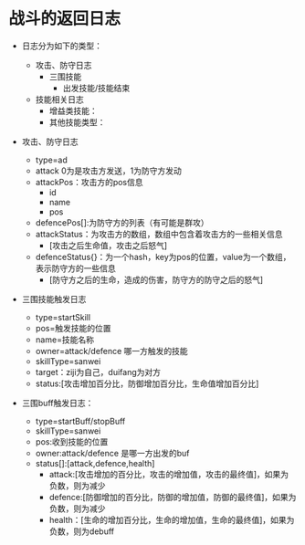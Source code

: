 战斗的返回日志
=======
+ 日志分为如下的类型：
    + 攻击、防守日志
        + 三围技能
            + 出发技能/技能结束
    + 技能相关日志
        + 增益类技能：
        + 其他技能类型：

+ 攻击、防守日志
    + type=ad
    + attack 0为是攻击方发送，1为防守方发动
    + attackPos：攻击方的pos信息
        + id
        + name
        + pos
    + defencePos[]:为防守方的列表（有可能是群攻）
    + attackStatus：为攻击方的数组，数组中包含着攻击方的一些相关信息
        + [攻击之后生命值，攻击之后怒气]
    + defenceStatus{}：为一个hash，key为pos的位置，value为一个数组，表示防守方的一些信息
        + [防守方之后的生命，造成的伤害，防守方的防守之后的怒气]

+ 三围技能触发日志
    + type=startSkill
    + pos=触发技能的位置
    + name=技能名称
    + owner=attack/defence 哪一方触发的技能
    + skillType=sanwei
    + target：ziji为自己，duifang为对方
    + status:[攻击增加百分比，防御增加百分比，生命值增加百分比]

+ 三围buff触发日志：
    + type=startBuff/stopBuff
    + skillType=sanwei
    + pos:收到技能的位置
    + owner:attack/defence 是哪一方出发的buf
    + status[]:[attack,defence,health]
        + attack:[攻击增加的百分比，攻击的增加值，攻击的最终值]，如果为负数，则为减少
        + defence:[防御增加的百分比，防御的增加值，防御的最终值]，如果为负数，则为减少
        + health：[生命的增加百分比，生命的增加值，生命的最终值]，如果为负数，则为debuff

